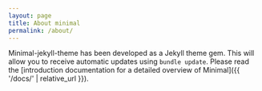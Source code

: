 ```yaml
---
layout: page
title: About minimal
permalink: /about/
---
```


Minimal-jekyll-theme has been developed as a Jekyll theme gem. This will allow you to receive automatic updates using `bundle update`. Please read the [introduction documentation for a detailed overview of Minimal]({{ '/docs/' | relative_url }}).

